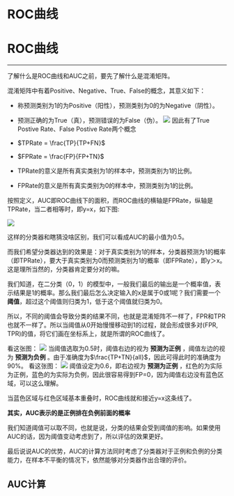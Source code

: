 # ROC曲线



# ROC曲线
-----
了解什么是ROC曲线和AUC之前，要先了解什么是混淆矩阵。

混淆矩阵中有着Positive、Negative、True、False的概念，其意义如下：

- 称预测类别为1的为Positive（阳性），预测类别为0的为Negative（阴性）。
- 预测正确的为True（真），预测错误的为False（伪）。
![](https://cdn.jsdelivr.net/gh/vllbc/img4blog//image/%E6%B7%B7%E6%B7%86%E7%9F%A9%E9%98%B5.png)
因此有了True Postive Rate、False Postive Rate两个概念
-  $TPRate = \frac{TP}{TP+FN}$
-  $FPRate = \frac{FP}{FP+TN}$

- TPRate的意义是所有真实类别为1的样本中，预测类别为1的比例。
- FPRate的意义是所有真实类别为0的样本中，预测类别为1的比例。

按照定义，AUC即ROC曲线下的面积，而ROC曲线的横轴是FPRate，纵轴是TPRate，当二者相等时，即y=x，如下图: 

![](https://cdn.jsdelivr.net/gh/vllbc/img4blog//image/ROC_y=x.png)

这样的分类器和瞎猜没啥区别，我们可以看成AUC的最小值为0.5。

而我们希望分类器达到的效果是：对于真实类别为1的样本，分类器预测为1的概率（即TPRate），要大于真实类别为0而预测类别为1的概率（即FPRate），即y＞x。这是理所当然的，分类器肯定要分对的嘛。

我们知道，在二分类（0，1）的模型中，一般我们最后的输出是一个概率值，表示结果是1的概率。那么我们最后怎么决定输入的x是属于0或1呢？我们需要一个 **阈值**，超过这个阈值则归类为1，低于这个阈值就归类为0。

所以，不同的阈值会导致分类的结果不同，也就是混淆矩阵不一样了，FPR和TPR也就不一样了。所以当阈值从0开始慢慢移动到1的过程，就会形成很多对(FPR, TPR)的值，将它们画在坐标系上，就是所谓的ROC曲线了。

看这张图：
![](https://cdn.jsdelivr.net/gh/vllbc/img4blog//image/ROC_yu=0.5.png)
当阈值选取为0.5时，阈值右边的视为 **预测为正例** ，阈值左边的视为 **预测为负例** 。由于准确度为$\frac{TP+TN}{all}$，因此可得此时的准确度为90%。
看这张图：
![](https://cdn.jsdelivr.net/gh/vllbc/img4blog//image/ROC_last.png)
阈值设定为0.6，即右边视为 **预测为正例** ，红色的为实际为正例，蓝色的为实际为负例，因此很容易得到FP=0，因为阈值右边没有蓝色区域，可以这么理解。


当蓝色区域与红色区域基本重叠时，ROC曲线就和接近y=x这条线了。

**其实，AUC表示的是正例排在负例前面的概率**

我们知道阈值可以取不同，也就是说，分类的结果会受到阈值的影响。如果使用AUC的话，因为阈值变动考虑到了，所以评估的效果更好。

最后说说AUC的优势，AUC的计算方法同时考虑了分类器对于正例和负例的分类能力，在样本不平衡的情况下，依然能够对分类器作出合理的评价。

## AUC计算
